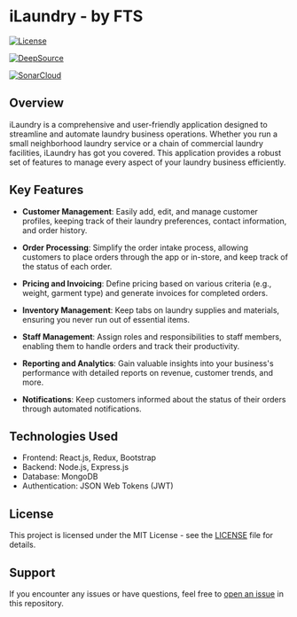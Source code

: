 # iLaundry - by FTS

[![License](https://img.shields.io/badge/License-MIT-blue.svg)](https://opensource.org/licenses/MIT) 

[![DeepSource](https://app.deepsource.com/gh/azukhrufy/laundry-fe.svg/?label=active+issues&show_trend=true&token=s9Wrnb3ERajNLoY6l8ambDm1)](https://app.deepsource.com/gh/azukhrufy/laundry-fe/?ref=repository-badge)

[![SonarCloud](https://sonarcloud.io/images/project_badges/sonarcloud-white.svg)](https://sonarcloud.io/summary/new_code?id=azukhrufy_laundry-fe)


## Overview

iLaundry is a comprehensive and user-friendly application designed to streamline and automate laundry business operations. Whether you run a small neighborhood laundry service or a chain of commercial laundry facilities, iLaundry has got you covered. This application provides a robust set of features to manage every aspect of your laundry business efficiently.

## Key Features

- **Customer Management**: Easily add, edit, and manage customer profiles, keeping track of their laundry preferences, contact information, and order history.

- **Order Processing**: Simplify the order intake process, allowing customers to place orders through the app or in-store, and keep track of the status of each order.

- **Pricing and Invoicing**: Define pricing based on various criteria (e.g., weight, garment type) and generate invoices for completed orders.

- **Inventory Management**: Keep tabs on laundry supplies and materials, ensuring you never run out of essential items.

- **Staff Management**: Assign roles and responsibilities to staff members, enabling them to handle orders and track their productivity.

- **Reporting and Analytics**: Gain valuable insights into your business's performance with detailed reports on revenue, customer trends, and more.

- **Notifications**: Keep customers informed about the status of their orders through automated notifications.

## Technologies Used

- Frontend: React.js, Redux, Bootstrap
- Backend: Node.js, Express.js
- Database: MongoDB
- Authentication: JSON Web Tokens (JWT)

## License

This project is licensed under the MIT License - see the [LICENSE](LICENSE) file for details.

## Support

If you encounter any issues or have questions, feel free to [open an issue](link-to-issues) in this repository.
